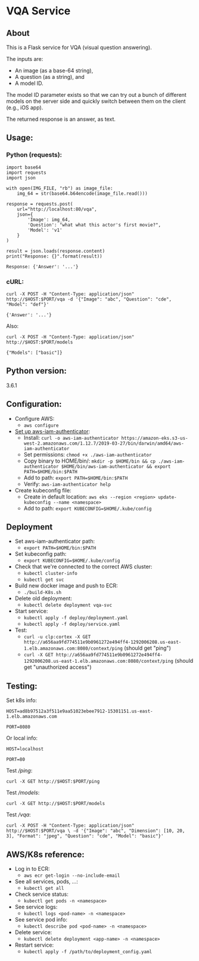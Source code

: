 
# VQA Service


## About

This is a Flask service for VQA (visual question answering).

The inputs are:
* An image (as a base-64 string),
* A question (as a string), and
* A model ID.

The model ID parameter exists so that we can try out a bunch of different models on the server side and
quickly switch between them on the client (e.g., iOS app).

The returned response is an answer, as text.


## Usage:


### Python (requests):

```
import base64
import requests
import json
    
with open(IMG_FILE, "rb") as image_file:
    img_64 = str(base64.b64encode(image_file.read()))
    
response = requests.post(
    url="http://localhost:80/vqa",
    json={
        'Image': img_64,
        'Question': "what what this actor's first movie?",
        'Model': 'v1'
    }
)
    
result = json.loads(response.content)
print("Response: {}".format(result))

```

```
Response: {'Answer': '...'}
```

### cURL:

```
curl -X POST -H "Content-Type: application/json" http://$HOST:$PORT/vqa -d '{"Image": "abc", "Question": "cde", "Model": "def"}'
```
```
{'Answer': '...'}
```

Also:

```
curl -X POST -H "Content-Type: application/json" http://$HOST:$PORT/models
```
```
{"Models": ["basic"]}
```

## Python version:

3.6.1


## Configuration:

* Configure AWS:
    * `aws configure`
* [Set up aws-iam-authenticator](https://docs.aws.amazon.com/eks/latest/userguide/install-aws-iam-authenticator.html):
    * Install: `curl -o aws-iam-authenticator https://amazon-eks.s3-us-west-2.amazonaws.com/1.12.7/2019-03-27/bin/darwin/amd64/aws-iam-authenticator`
    * Set permissions: `chmod +x ./aws-iam-authenticator`
    * Copy binary to HOME/bin/: `mkdir -p $HOME/bin && cp ./aws-iam-authenticator $HOME/bin/aws-iam-authenticator && export PATH=$HOME/bin:$PATH`
    * Add to path: `export PATH=$HOME/bin:$PATH`
    * Verify: `aws-iam-authenticator help`
* Create kubeconfig file:
    * Create in default location: `aws eks --region <region> update-kubeconfig --name <namespace>`
    * Add to path: `export KUBECONFIG=$HOME/.kube/config`

## Deployment


* Set aws-iam-authenticator path:
    * `export PATH=$HOME/bin:$PATH`
* Set kubeconfig path:
    * `export KUBECONFIG=$HOME/.kube/config`
* Check that we're connected to the correct AWS cluster:
    * `kubectl cluster-info`
    * `kubectl get svc`
* Build new docker image and push to ECR:
    * `./build-K8s.sh`
* Delete old deployment:
    * `kubectl delete deployment vqa-svc`
* Start service:
    * `kubectl apply -f deploy/deployment.yaml`
    * `kubectl apply -f deploy/service.yaml`
* Test:
    * `curl -u clp:cortex -X GET http://a656aa9fd774511e9b0961272e494ff4-1292006208.us-east-1.elb.amazonaws.com:8080/context/ping` (should get "ping")
    * `curl -X GET http://a656aa9fd774511e9b0961272e494ff4-1292006208.us-east-1.elb.amazonaws.com:8080/context/ping` (should get "unauthorized access")


## Testing:

Set k8s info:

`
HOST=ad8b97512a3f511e9aa51023ebee7912-15301151.us-east-1.elb.amazonaws.com
`

`
PORT=8080
`

Or local info:

`
HOST=localhost
`

`
PORT=80
`

Test */ping*:

`
curl -X GET http://$HOST:$PORT/ping
`

Test */models*:

`
curl -X GET http://$HOST:$PORT/models
`

Test */vqa*:

`
curl -X POST -H "Content-Type: application/json" http://$HOST:$PORT/vqa \
-d '{"Image": "abc", "Dimension": [10, 20, 3], "Format": "jpeg", "Question": "cde", "Model": "basic"}'
`


## AWS/K8s reference:

* Log in to ECR:
    * `aws ecr get-login --no-include-email`
* See all services, pods, ...:
    * `kubectl get all`
* Check service status:
    * `kubectl get pods -n <namespace>`
* See service logs:
    * `kubectl logs <pod-name> -n <namespace>`
* See service pod info:
    * `kubectl describe pod <pod-name> -n <namespace>`
* Delete service:
    * `kubectl delete deployment <app-name> -n <namespace>`
* Restart service:
    * `kubectl apply -f /path/to/deployment_config.yaml`
